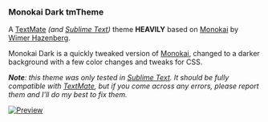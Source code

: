 ### Monokai Dark tmTheme

A [TextMate][1] _(and [Sublime Text][4])_ theme __HEAVILY__ based on [Monokai][2] by [Wimer Hazenberg][3].

Monokai Dark is a quickly tweaked version of [Monokai][2], changed to a darker background with a few color changes and tweaks for CSS.

___Note__: this theme was only tested in [Sublime Text][4]. It should be fully compatible with [TextMate][1], but if you come across any errors, please report them and I'll do my best to fix them._

[![Preview][100]][5]


[1]: http://macromates.com/
[2]: http://www.monokai.nl/blog/2006/07/15/textmate-color-theme/
[3]: http://monokai.nl/
[4]: http://www.sublimetext.com/
[5]: http://github.com/Anomareh/Monokai-Dark.tmTheme/raw/master/screens/full.jpg

[100]: https://github.com/Anomareh/Monokai-Dark.tmTheme/raw/master/screens/small.jpg